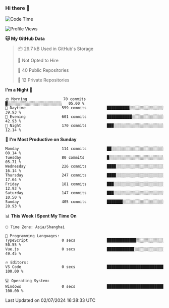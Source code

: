### Hi there 👋

<!--
**robinWongM/robinWongM** is a ✨ _special_ ✨ repository because its `README.md` (this file) appears on your GitHub profile.

Here are some ideas to get you started:

- 🔭 I’m currently working on ...
- 🌱 I’m currently learning ...
- 👯 I’m looking to collaborate on ...
- 🤔 I’m looking for help with ...
- 💬 Ask me about ...
- 📫 How to reach me: ...
- 😄 Pronouns: ...
- ⚡ Fun fact: ...
-->

<!--START_SECTION:waka-->
![Code Time](http://img.shields.io/badge/Code%20Time-255%20hrs%2029%20mins-blue)

![Profile Views](http://img.shields.io/badge/Profile%20Views-0-blue)

**🐱 My GitHub Data** 

> 📦 29.7 kB Used in GitHub's Storage 
 > 
> 🚫 Not Opted to Hire
 > 
> 📜 40 Public Repositories 
 > 
> 🔑 12 Private Repositories 
 > 
**I'm a Night 🦉** 

```text
🌞 Morning                70 commits          █░░░░░░░░░░░░░░░░░░░░░░░░   05.00 % 
🌆 Daytime                559 commits         ██████████░░░░░░░░░░░░░░░   39.93 % 
🌃 Evening                601 commits         ███████████░░░░░░░░░░░░░░   42.93 % 
🌙 Night                  170 commits         ███░░░░░░░░░░░░░░░░░░░░░░   12.14 % 
```
📅 **I'm Most Productive on Sunday** 

```text
Monday                   114 commits         ██░░░░░░░░░░░░░░░░░░░░░░░   08.14 % 
Tuesday                  80 commits          █░░░░░░░░░░░░░░░░░░░░░░░░   05.71 % 
Wednesday                226 commits         ████░░░░░░░░░░░░░░░░░░░░░   16.14 % 
Thursday                 247 commits         ████░░░░░░░░░░░░░░░░░░░░░   17.64 % 
Friday                   181 commits         ███░░░░░░░░░░░░░░░░░░░░░░   12.93 % 
Saturday                 147 commits         ███░░░░░░░░░░░░░░░░░░░░░░   10.50 % 
Sunday                   405 commits         ███████░░░░░░░░░░░░░░░░░░   28.93 % 
```


📊 **This Week I Spent My Time On** 

```text
🕑︎ Time Zone: Asia/Shanghai

💬 Programming Languages: 
TypeScript               0 secs              █████████████░░░░░░░░░░░░   50.55 % 
Vue.js                   0 secs              ████████████░░░░░░░░░░░░░   49.45 % 

🔥 Editors: 
VS Code                  0 secs              █████████████████████████   100.00 % 

💻 Operating System: 
Windows                  0 secs              █████████████████████████   100.00 % 
```


 Last Updated on 02/07/2024 16:38:33 UTC
<!--END_SECTION:waka-->
